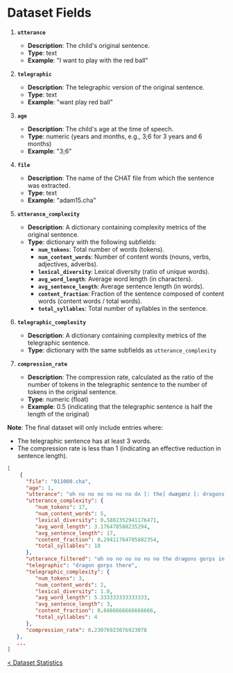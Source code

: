 # Dataset Fields

1. **`utterance`**
   - **Description**: The child's original sentence.
   - **Type**: text
   - **Example**: "I want to play with the red ball"

2. **`telegraphic`**
   - **Description**: The telegraphic version of the original sentence.
   - **Type**: text
   - **Example**: "want play red ball"

3. **`age`**
   - **Description**: The child's age at the time of speech.
   - **Type**: numeric (years and months, e.g., 3;6 for 3 years and 6 months)
   - **Example**: "3;6"

4. **`file`**
   - **Description**: The name of the CHAT file from which the sentence was extracted.
   - **Type**: text
   - **Example**: "adam15.cha"

5. **`utterance_complexity`**
   - **Description**: A dictionary containing complexity metrics of the original sentence.
   - **Type**: dictionary with the following subfields:
     - **`num_tokens`**: Total number of words (tokens).
     - **`num_content_words`**: Number of content words (nouns, verbs, adjectives, adverbs).
     - **`lexical_diversity`**: Lexical diversity (ratio of unique words).
     - **`avg_word_length`**: Average word length (in characters).
     - **`avg_sentence_length`**: Average sentence length (in words).
     - **`content_fraction`**: Fraction of the sentence composed of content words (content words / total words).
     - **`total_syllables`**: Total number of syllables in the sentence.


6. **`telegraphic_complexity`**
   - **Description**: A dictionary containing complexity metrics of the telegraphic sentence.
   - **Type**: dictionary with the same subfields as `utterance_complexity`

7. **`compression_rate`**
   - **Description**: The compression rate, calculated as the ratio of the number of tokens in the telegraphic sentence to the number of tokens in the original sentence.
   - **Type**: numeric (float)
   - **Example**: 0.5 (indicating that the telegraphic sentence is half the length of the original)

**Note**: The final dataset will only include entries where:
- The telegraphic sentence has at least 3 words.
- The compression rate is less than 1 (indicating an effective reduction in sentence length).

```json
[
    {
      "file": "011000.cha",
      "age": 1,
      "utterance": "oh no no no no no no dʌ [: the] dwægænz [: dragons] xxx (.) &~gorps in dɛr [: there] [/] dɛr [: there] .",
      "utterance_complexity": {
         "num_tokens": 17,
         "num_content_words": 5,
         "lexical_diversity": 0.5882352941176471,
         "avg_word_length": 3.176470588235294,
         "avg_sentence_length": 17,
         "content_fraction": 0.29411764705882354,
         "total_syllables": 18
      },
      "utterance_filtered": "oh no no no no no no the dragons gorps in there there",
      "telegraphic": "dragon gorps there",
      "telegraphic_complexity": {
         "num_tokens": 3,
         "num_content_words": 2,
         "lexical_diversity": 1.0,
         "avg_word_length": 5.333333333333333,
         "avg_sentence_length": 3,
         "content_fraction": 0.6666666666666666,
         "total_syllables": 4
      },
      "compression_rate": 0.23076923076923078
   },
   ...
]
```

[< Dataset Statistics](/dts-aac/docs/statistics)